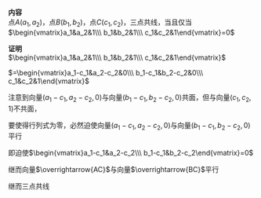 **内容**  
点$A(a_1,a_2)$，点$B(b_1,b_2)$，点$C(c_1,c_2)$，三点共线，当且仅当$\begin{vmatrix}a_1&a_2&1\\\ b_1&b_2&1\\\ c_1&c_2&1\end{vmatrix}=0$

**证明**  
$\begin{vmatrix}a_1&a_2&1\\\ b_1&b_2&1\\\ c_1&c_2&1\end{vmatrix}$

$=\begin{vmatrix}a_1-c_1&a_2-c_2&0\\\ b_1-c_1&b_2-c_2&0\\\ c_1&c_2&1\end{vmatrix}$

注意到向量$(a_1-c_1,a_2-c_2,0)$与向量$(b_1-c_1,b_2-c_2,0)$共面，但与向量$(c_1,c_2,1)$不共面，

要使得行列式为零，必然迫使向量$(a_1-c_1,a_2-c_2,0)$与向量$(b_1-c_1,b_2-c_2,0)$平行

即迫使$\begin{vmatrix}a_1-c_1&a_2-c_2\\\ b_1-c_1&b_2-c_2\end{vmatrix}=0$

继而向量$\overrightarrow{AC}$与向量$\overrightarrow{BC}$平行

继而三点共线
